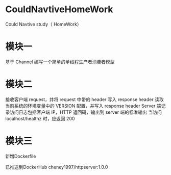 # CouldNavtiveHomeWork
Could Navtive study（ HomeWork）

# 模块一
基于 Channel 编写一个简单的单线程生产者消费者模型


# 模块二
接收客户端 request，并将 request 中带的 header 写入 response header
读取当前系统的环境变量中的 VERSION 配置，并写入 response header
Server 端记录访问日志包括客户端 IP，HTTP 返回码，输出到 server 端的标准输出
当访问 localhost/healthz 时，应返回 200

# 模块三
新增Dockerfile

已推送到DockerHub
cheney1997/httpserver:1.0.0

